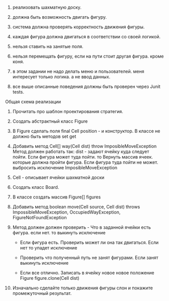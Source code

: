 1. реализовать шахматную доску.

2. должна быть возможность двигать фигуру.

3. система должна проверять корректность движения фигуры.

4. каждая фигура должна двигаться в соответствии со своей логикой.

5. нельзя ставить на занятые поля.

6. нельзя перемещать фигуру, если на пути стоит другая фигура. кроме коня.

7. в этом задании не надо делать меню и пользователей. меня интересует только логика. а не ввод данных.

8. все выше описанные поведения должны быть проверен через Junit tests.

Общая схема реализации

1. Прочитать про шаблон проектирования стратегия.

2. Создать aбстрактный класс Figure

2. В Figure сделать поля final Cell position - и конструктор. В классе не должно быть методов set get

3. Добавить метод Cell[] way(Cell dist) throw ImposibleMoveException
    Метод должен работать так:
    	dist - задают ячейку куда следует пойти.
    	Если фигура может туда пойти.
    		то Вернуть массив ячеек. которые должна пройти фигура.
    	Если фигура туда пойти не может.
    		выбросить исключение ImposibleMoveException

4. Cell - описывает ячейки шахматной доски

5. Создать класс Board.

6. В классе создать массив Figure[] figures

7. Добавить метод boolean move(Cell source, Cell dist) throws ImpossibleMoveException, OccupiedWayException, FigureNotFoundException

8. Метод должен должен проверить   - Что в заданной ячейки есть фигура. если нет. то выкинуть исключение
    - Если фигура есть.
    		Проверить может ли она так двигаться.
    	Если нет
    		то упадет исключение

    - Проверить что полученный путь не занят фигурами.
    	Если занят
    		выкинуть исключение

    - Если все отлично.
    	Записать в ячейку новое новое положение Figure figure.clone(Cell dist)

9. Изначально сделайте только движения фигуры слон и покажите промежуточный результат.